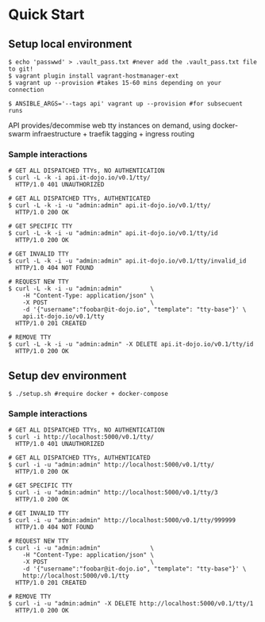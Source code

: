# Quick Start

## Setup local environment

    $ echo 'passwwd' > .vault_pass.txt #never add the .vault_pass.txt file to git!
    $ vagrant plugin install vagrant-hostmanager-ext
    $ vagrant up --provision #takes 15-60 mins depending on your connection

    $ ANSIBLE_ARGS='--tags api' vagrant up --provision #for subsecuent runs

API provides/decommise web tty instances on demand, using docker-swarm
infraestructure + traefik tagging + ingress routing

### Sample interactions

    # GET ALL DISPATCHED TTYs, NO AUTHENTICATION
    $ curl -L -k -i api.it-dojo.io/v0.1/tty/
      HTTP/1.0 401 UNAUTHORIZED

    # GET ALL DISPATCHED TTYs, AUTHENTICATED
    $ curl -L -k -i -u "admin:admin" api.it-dojo.io/v0.1/tty/
      HTTP/1.0 200 OK

    # GET SPECIFIC TTY
    $ curl -L -k -i -u "admin:admin" api.it-dojo.io/v0.1/tty/id
      HTTP/1.0 200 OK

    # GET INVALID TTY
    $ curl -L -k -i -u "admin:admin" api.it-dojo.io/v0.1/tty/invalid_id
      HTTP/1.0 404 NOT FOUND

    # REQUEST NEW TTY
    $ curl -L -k -i -u "admin:admin"        \
        -H "Content-Type: application/json" \
        -X POST                             \
        -d '{"username":"foobar@it-dojo.io", "template": "tty-base"}' \
        api.it-dojo.io/v0.1/tty
      HTTP/1.0 201 CREATED

    # REMOVE TTY
    $ curl -L -k -i -u "admin:admin" -X DELETE api.it-dojo.io/v0.1/tty/id
      HTTP/1.0 200 OK


## Setup dev environment

    $ ./setup.sh #require docker + docker-compose

### Sample interactions

    # GET ALL DISPATCHED TTYs, NO AUTHENTICATION
    $ curl -i http://localhost:5000/v0.1/tty/
      HTTP/1.0 401 UNAUTHORIZED

    # GET ALL DISPATCHED TTYs, AUTHENTICATED
    $ curl -i -u "admin:admin" http://localhost:5000/v0.1/tty/
      HTTP/1.0 200 OK

    # GET SPECIFIC TTY
    $ curl -i -u "admin:admin" http://localhost:5000/v0.1/tty/3
      HTTP/1.0 200 OK

    # GET INVALID TTY
    $ curl -i -u "admin:admin" http://localhost:5000/v0.1/tty/999999
      HTTP/1.0 404 NOT FOUND

    # REQUEST NEW TTY
    $ curl -i -u "admin:admin"              \
        -H "Content-Type: application/json" \
        -X POST                             \
        -d '{"username":"foobar@it-dojo.io", "template": "tty-base"}' \
        http://localhost:5000/v0.1/tty
      HTTP/1.0 201 CREATED

    # REMOVE TTY
    $ curl -i -u "admin:admin" -X DELETE http://localhost:5000/v0.1/tty/1
      HTTP/1.0 200 OK
